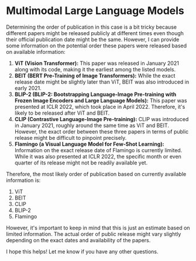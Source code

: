 # Multimodal Large Language Models

Determining the order of publication in this case is a bit tricky because different papers might be released publicly at different times even though their official publication date might be the same. However, I can provide some information on the potential order these papers were released based on available information:

1. **ViT (Vision Transformer):** This paper was released in January 2021 along with its code, making it the earliest among the listed models.
2. **BEIT (BERT Pre-Training of Image Transformers):** While the exact release date might be slightly later than ViT, BEIT was also introduced in early 2021.
3. **BLIP-2 (BLIP-2: Bootstrapping Language-Image Pre-training with Frozen Image Encoders and Large Language Models):** This paper was presented at ICLR 2022, which took place in April 2022. Therefore, it's likely to be released after ViT and BEIT.
4. **CLIP (Contrastive Language-Image Pre-training):** CLIP was introduced in January 2021, roughly around the same time as ViT and BEIT. However, the exact order between these three papers in terms of public release might be difficult to pinpoint precisely.
5. **Flamingo (a Visual Language Model for Few-Shot Learning):** Information on the exact release date of Flamingo is currently limited. While it was also presented at ICLR 2022, the specific month or even quarter of its release might not be readily available yet.

Therefore, the most likely order of publication based on currently available information is:

1. ViT
2. BEIT
3. CLIP
4. BLIP-2
5. Flamingo

However, it's important to keep in mind that this is just an estimate based on limited information. The actual order of public release might vary slightly depending on the exact dates and availability of the papers.

I hope this helps! Let me know if you have any other questions.
